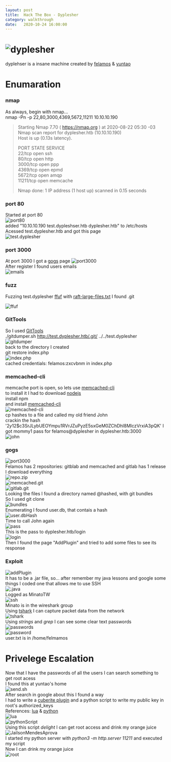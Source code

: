```yaml
---
layout: post
title:  Hack The Box - Dyplesher
category: walkthrough
date:   2020-10-24 16:00:00
---
```

# ![dyplesher](/assets/img/dyplesher/dyplesher.png)  
dyplehser is a insane machine created by [felamos](https://www.hackthebox.eu/home/users/profile/27390) & [yuntao](https://www.hackthebox.eu/home/users/profile/12438)  
# Enumaration  
### nmap
As always, begin with nmap...    
nmap -Pn -p 22,80,3000,4369,5672,11211 10.10.10.190  
>Starting Nmap 7.70 ( https://nmap.org ) at 2020-08-22 05:30 -03  
>Nmap scan report for dyplesher.htb (10.10.10.190)  
>Host is up (0.13s latency).  
>  
>PORT      STATE SERVICE  
>22/tcp    open  ssh  
>80/tcp    open  http  
>3000/tcp  open  ppp  
>4369/tcp  open  epmd  
>5672/tcp  open  amqp  
>11211/tcp open  memcache  
>
>Nmap done: 1 IP address (1 host up) scanned in 0.15 seconds  
 
### port 80
Started at port 80  
![port80](/assets/img/dyplesher/dyplesher1.png)  
added "10.10.10.190 test.dypleshser.htb dyplesher.htb" to /etc/hosts  
Acessed test.dyplesher.htb and got this page  
![test.dyplesher](/assets/img/dyplesher/dyplesher2.png)  
### port 3000
At port 3000 I got a [gogs](https://gogs.io/) page 
![port3000](/assets/img/dyplesher/dyplesher3.png)  
After register I found users emails  
![emails](/assets/img/dyplesher/dyplesher4.png)  
### fuzz
Fuzzing test.dyplesher [ffuf](https://github.com/ffuf/ffuf) with [raft-large-files.txt](https://raw.githubusercontent.com/danielmiessler/SecLists/master/Discovery/Web-Content/raft-large-files.txt) I found .git  

![ffuf](/assets/img/dyplesher/dyplesher5.png)  
### GitTools
So I used [GitTools](https://github.com/internetwache/GitTools)  
./gitdumper.sh http://test.dyplesher.htb/.git/ ../../test.dyplesher  
![gitdumper](/assets/img/dyplesher/dyplesher6.png)  
back to the directory I created  
git restore index.php  
![index.php](/assets/img/dyplesher/dyplesher7.png)  
cached credentials: felamos:zxcvbnm in index.php  
### memcached-cli
memcache port is open, so lets use [memcached-cli](https://www.npmjs.com/package/memcached-cli)  
to install it I had to download [nodejs](https://nodejs.org/en/)  
install npm  
and install [memcached-cli](https://www.npmjs.com/package/memcached-cli)  
![memcached-cli](/assets/img/dyplesher/dyplesher8.png)  
cp hashes to a file and called my old friend John  
crackin the hash '$2y$12$c3SrJLybUEOYmpu1RVrJZuPyzE5sxGeM0ZChDhl8MlczVrxiA3pQK' I got mommy1 pass for felamos@dyplesher in dyplesher.htb:3000  
![john](/assets/img/dyplesher/dyplesher9.png)  
### gogs
![port3000](/assets/img/dyplesher/dyplesher10.png)  
Felamos has 2 repositories: gitblab and memcached and gitlab has 1 release  
I download everything  
![repo.zip](/assets/img/dyplesher/dyplesher11.png)  
![memcached.git](/assets/img/dyplesher/dyplesher12.png)  
![gitlab.git](/assets/img//dyplehser/dyplesher13.png)    
Looking the files I found a directory named @hashed, with git bundles  
So I used git clone  
![bundles](/assets/img/dyplesher/dypĺesher14.png)  
Enumerating I found user.db, that contais a hash  
![user.dbHash](/assets/img/dyplesher/dyplesher15.png)  
Time to call John again  
![pass](/assets/img/dyplesher/dyplesher16.png)  
This is the pass to dyplesher.htb/login  
![login](/assets/img/dyplesher/dyplesher17.png)  
Then I found the page "AddPlugin" and tried to add some files to see its response  
### Exploit
![addPlugin](/assets/img/dyplesher/dyplesher18.png)  
It has to be a .jar file, so... after remember my java lessons and google some things I coded one that allows me to use SSH  
![.java](/assets/img/dyplesher/dyplesher19.png)  
Logged as MinatoTW  
![ssh](/assets/img/dyplesher/dyplehser20.png)  
Minato is in the wireshark group  
Using [tshark](https://www.wireshark.org/docs/man-pages/tshark.html) I can capture packet data from the network  
![tshark](/assets/img/dyplesher/dyplesher.21png)  
Using *strings* and *grep* I can see some clear text passwords  
![passwords](/asstes/img/dyplesher/dyplesher22.png)  
![password](/assets/img/dyplesher/dyplesher24.png)  
user.txt is in /home/felmamos  
# Privelege Escalation  

Now that I have the passwords of all the users I can search something to get root acess  
I found this at yuntao's home  
![send.sh](/assets/img/dyplesher/dyplesher23.png)  
After search in google about this I found a way  
I had to write a [cuberite plugin](https://api.cuberite.org/Writing-a-Cuberite-plugin.html) and a python script to write my public key in root's authorized\_keys  
References: [lua](https://www.tutorialspoint.com/lua/lua_file_io.htm) & [python](https://pika.readthedocs.io/en/stable/modules/credentials.html)  
![lua](/assets/img/dyplesher/dyplesher26.png)  
![pythonScript](/assets/img/dyplesher/dyplesher25.png)  
Using this script *delight* I can get root access and drink my orange juice  
![JailsonMendesAprova](/assets/img/dyplesher/dyplesher00.jpg)  
I started my python server with *python3 -m http.server 11211* and executed my script  
Now I can drink my orange juice  
![root](/assets/img/dyplesher/dyplesher27.png)

